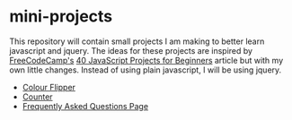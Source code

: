 # mini-projects

This repository will contain small projects I am making to better learn javascript and jquery. The ideas for these projects are inspired by [FreeCodeCamp's](https://www.freecodecamp.org/) [40 JavaScript Projects for Beginners](https://www.freecodecamp.org/news/javascript-projects-for-beginners/) article but with my own little changes. Instead of using plain javascript, I will be using jquery. 

 - [Colour Flipper](https://github.com/Tasnado/mini-projects/tree/main/hex-colour-generator)
 - [Counter](https://github.com/Tasnado/mini-projects/tree/main/counter)
 - [Frequently Asked Questions Page](https://github.com/Tasnado/mini-projects/tree/main/faq-app)
